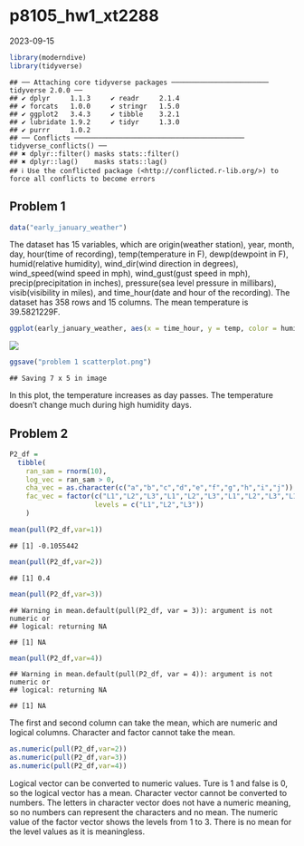 p8105_hw1_xt2288
================
2023-09-15

``` r
library(moderndive)
library(tidyverse)
```

    ## ── Attaching core tidyverse packages ──────────────────────── tidyverse 2.0.0 ──
    ## ✔ dplyr     1.1.3     ✔ readr     2.1.4
    ## ✔ forcats   1.0.0     ✔ stringr   1.5.0
    ## ✔ ggplot2   3.4.3     ✔ tibble    3.2.1
    ## ✔ lubridate 1.9.2     ✔ tidyr     1.3.0
    ## ✔ purrr     1.0.2     
    ## ── Conflicts ────────────────────────────────────────── tidyverse_conflicts() ──
    ## ✖ dplyr::filter() masks stats::filter()
    ## ✖ dplyr::lag()    masks stats::lag()
    ## ℹ Use the conflicted package (<http://conflicted.r-lib.org/>) to force all conflicts to become errors

## Problem 1

``` r
data("early_january_weather")
```

The dataset has 15 variables, which are origin(weather station), year,
month, day, hour(time of recording), temp(temperature in F),
dewp(dewpoint in F), humid(relative humidity), wind_dir(wind direction
in degrees), wind_speed(wind speed in mph), wind_gust(gust speed in
mph), precip(precipitation in inches), pressure(sea level pressure in
millibars), visib(visibility in miles), and time_hour(date and hour of
the recording). The dataset has 358 rows and 15 columns. The mean
temperature is 39.5821229F.

``` r
ggplot(early_january_weather, aes(x = time_hour, y = temp, color = humid)) + geom_point()
```

![](p8105_hw1_xt2288_files/figure-gfm/unnamed-chunk-4-1.png)<!-- -->

``` r
ggsave("problem 1 scatterplot.png")
```

    ## Saving 7 x 5 in image

In this plot, the temperature increases as day passes. The temperature
doesn’t change much during high humidity days.

## Problem 2

``` r
P2_df = 
  tibble(
    ran_sam = rnorm(10),
    log_vec = ran_sam > 0,
    cha_vec = as.character(c("a","b","c","d","e","f","g","h","i","j")),
    fac_vec = factor(c("L1","L2","L3","L1","L2","L3","L1","L2","L3","L1"),
                     levels = c("L1","L2","L3"))
    )
```

``` r
mean(pull(P2_df,var=1))
```

    ## [1] -0.1055442

``` r
mean(pull(P2_df,var=2))
```

    ## [1] 0.4

``` r
mean(pull(P2_df,var=3))
```

    ## Warning in mean.default(pull(P2_df, var = 3)): argument is not numeric or
    ## logical: returning NA

    ## [1] NA

``` r
mean(pull(P2_df,var=4))
```

    ## Warning in mean.default(pull(P2_df, var = 4)): argument is not numeric or
    ## logical: returning NA

    ## [1] NA

The first and second column can take the mean, which are numeric and
logical columns. Character and factor cannot take the mean.

``` r
as.numeric(pull(P2_df,var=2))
as.numeric(pull(P2_df,var=3))
as.numeric(pull(P2_df,var=4))
```

Logical vector can be converted to numeric values. Ture is 1 and false
is 0, so the logical vector has a mean. Character vector cannot be
converted to numbers. The letters in character vector does not have a
numeric meaning, so no numbers can represent the characters and no mean.
The numeric value of the factor vector shows the levels from 1 to 3.
There is no mean for the level values as it is meaningless.
